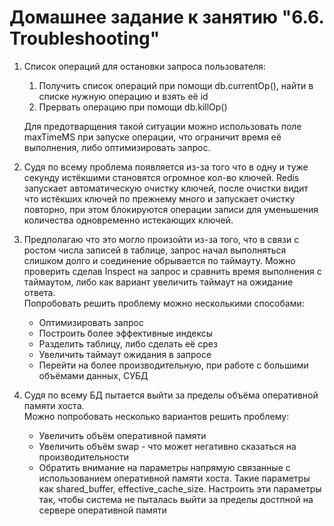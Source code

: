# Домашнее задание к занятию "6.6. Troubleshooting"
1. Cписок операций для остановки запроса пользователя:
   1. Получить список операций при помощи db.currentOp(), найти в списке нужную операцию и взять её id
   2. Прервать операцию при помощи db.killOp()  
   
   Для предотварщения такой ситуации можно использовать поле maxTimeMS при запуске операции, что ограничит время её выполнения, либо оптимизировать запрос.
2. Судя по всему проблема появляется из-за того что в одну и туже секунду истёкшими становятся огромное кол-во ключей. Redis запускает автоматическую очистку ключей, после очистки видит что истёкших ключей по прежнему много и запускает очистку повторно, при этом блокируются операции записи для уменьшения количества одновременно истекающих ключей.
3. Предполагаю что это могло произойти из-за того, что в связи с ростом числа записей в таблице, запрос начал выполняться слишком долго и соединение обрывается по таймауту. Можно проверить сделав Inspect на запрос и сравнить время выполнения с таймаутом, либо как вариант увеличить таймаут на ожидание ответа.  
Попробовать решить проблему можно несколькими способами:  
   * Оптимизировать запрос
   * Построить более эффективные индексы
   * Разделить таблицу, либо сделать её срез
   * Увеличить таймаут ожидания в запросе
   * Перейти на более производительную, при работе с большими объёмами данных, СУБД
4. Судя по всему БД пытается выйти за пределы объёма оперативной памяти хоста.  
   Можно попробовать несколько вариантов решить проблему:
   * Увеличить объём оперативной памяти
   * Увеличить объём swap - что может негативно сказаться на производительности
   * Обратить внимание на параметры напрямую связанные с использованием оперативной памяти хоста. Такие параметры как shared_buffer, effective_cache_size. Настроить эти параметры так, чтобы система не пыталась выйти за пределы достпной на сервере оперативной памяти